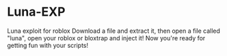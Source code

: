 # Luna-EXP
Luna exploit for roblox
Download a file and extract it, then open a file called "luna", open your roblox or bloxtrap and inject it! Now you're ready for getting fun with your scripts!
